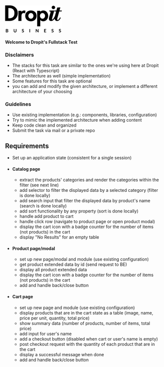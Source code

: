 ![Dropit](src/tools/assets/logo-dropit-business.svg)

#### Welcome to Dropit's Fullstack Test

### Disclaimers
* The stacks for this task are similar to the ones we're using here at Dropit (React with Typescript) 
* The architecture as well (simple implementation)  
* Some features for this task are optional
* you can add and modify the given architecture, or implement a different architecture of your choosing

### Guidelines

* Use existing implementation (e.g.: components, libraries, configuration)
* Try to mimic the implemented architecture when adding content
* Keep code clean and organized
* Submit the task via mail or a private repo

## Requirements

* Set up an application state (consistent for a single session)

* #### Catalog page
    * extract the products' categories and render the categories within the filter (see next line)
    * add selector to filter the displayed data by a selected category (filter is done locally)
    * add search input that filter the displayed data by product's name (search is done locally)
    * add sort functionality by any property (sort is done locally)
    * handle add product to cart
    * handle click row (navigate to product page or open product modal)
    * display the cart icon with a badge counter for the number of items (not products) in the cart
    * display "No Results" for an empty table
      
* #### Product page/modal
    * set up new page/modal and module (use existing configuration)
    * get product extended data by id (send request to BE)
    * display all product extended data
    * display the cart icon with a badge counter for the number of items (not products) in the cart
    * add and handle back/close button
      
* #### Cart page
    * set up new page and module (use existing configuration)
    * display products that are in the cart state as a table (image, name, price per unit, quantity, total price)
    * show summary data (number of products, number of items, total price)
    * add input for user's name
    * add a checkout button (disabled when cart or user's name is empty)
    * post checkout request with the quantity of each product that are in the cart
    * display a successful message when done
    * add and handle back/close button